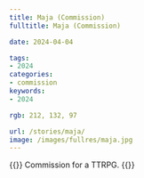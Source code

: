 ```yaml
---
title: Maja (Commission)
fulltitle: Maja (Commission)

date: 2024-04-04

tags:
- 2024
categories:
- commission
keywords:
- 2024

rgb: 212, 132, 97

url: /stories/maja/
image: /images/fullres/maja.jpg
---
```

{{<note caption>}}
Commission for a TTRPG.
{{</note>}}
